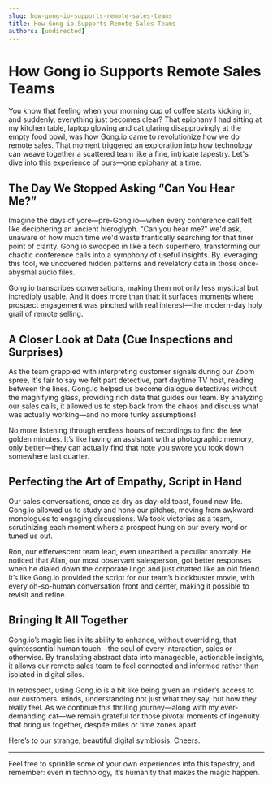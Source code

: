 ```yaml
---
slug: how-gong-io-supports-remote-sales-teams
title: How Gong io Supports Remote Sales Teams
authors: [undirected]
---
```


# How Gong io Supports Remote Sales Teams

You know that feeling when your morning cup of coffee starts kicking in, and suddenly, everything just becomes clear? That epiphany I had sitting at my kitchen table, laptop glowing and cat glaring disapprovingly at the empty food bowl, was how Gong.io came to revolutionize how we do remote sales. That moment triggered an exploration into how technology can weave together a scattered team like a fine, intricate tapestry. Let's dive into this experience of ours—one epiphany at a time.

## The Day We Stopped Asking “Can You Hear Me?”

Imagine the days of yore—pre-Gong.io—when every conference call felt like deciphering an ancient hieroglyph. "Can you hear me?" we'd ask, unaware of how much time we'd waste frantically searching for that finer point of clarity. Gong.io swooped in like a tech superhero, transforming our chaotic conference calls into a symphony of useful insights. By leveraging this tool, we uncovered hidden patterns and revelatory data in those once-abysmal audio files.

Gong.io transcribes conversations, making them not only less mystical but incredibly usable. And it does more than that: it surfaces moments where prospect engagement was pinched with real interest—the modern-day holy grail of remote selling.

## A Closer Look at Data (Cue Inspections and Surprises)

As the team grappled with interpreting customer signals during our Zoom spree, it's fair to say we felt part detective, part daytime TV host, reading between the lines. Gong.io helped us become dialogue detectives without the magnifying glass, providing rich data that guides our team. By analyzing our sales calls, it allowed us to step back from the chaos and discuss what was actually working—and no more funky assumptions!

No more listening through endless hours of recordings to find the few golden minutes. It’s like having an assistant with a photographic memory, only better—they can actually find that note you swore you took down somewhere last quarter.

## Perfecting the Art of Empathy, Script in Hand

Our sales conversations, once as dry as day-old toast, found new life. Gong.io allowed us to study and hone our pitches, moving from awkward monologues to engaging discussions. We took victories as a team, scrutinizing each moment where a prospect hung on our every word or tuned us out.

Ron, our effervescent team lead, even unearthed a peculiar anomaly. He noticed that Alan, our most observant salesperson, got better responses when he dialed down the corporate lingo and just chatted like an old friend. It’s like Gong.io provided the script for our team’s blockbuster movie, with every oh-so-human conversation front and center, making it possible to revisit and refine.

## Bringing It All Together

Gong.io’s magic lies in its ability to enhance, without overriding, that quintessential human touch—the soul of every interaction, sales or otherwise. By translating abstract data into manageable, actionable insights, it allows our remote sales team to feel connected and informed rather than isolated in digital silos.

In retrospect, using Gong.io is a bit like being given an insider’s access to our customers' minds, understanding not just what they say, but how they really feel. As we continue this thrilling journey—along with my ever-demanding cat—we remain grateful for those pivotal moments of ingenuity that bring us together, despite miles or time zones apart.

Here’s to our strange, beautiful digital symbiosis. Cheers.

---

Feel free to sprinkle some of your own experiences into this tapestry, and remember: even in technology, it’s humanity that makes the magic happen.